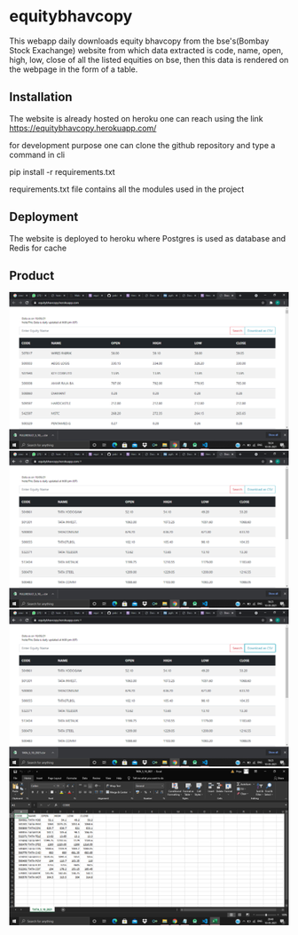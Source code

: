 # equitybhavcopy

This webapp daily downloads equity bhavcopy from the bse's(Bombay Stock Exachange) website from which data extracted is code, name, open, high, low, close of all the listed equities on bse, then this data is rendered on the webpage in the form of a table.

## Installation

The website is already hosted on heroku one can reach using the link
https://equitybhavcopy.herokuapp.com/

for development purpose one can clone the github repository and type a command in cli

pip install -r requirements.txt

requirements.txt file contains all the modules used in the project


## Deployment

The website is deployed to heroku where Postgres is used as database and Redis for cache

## Product

![Home](https://github.com/pakshal24/zerodhatask/blob/master/snaps/Screenshot%20(155).png)
![search](https://github.com/pakshal24/zerodhatask/blob/master/snaps/Screenshot%20(156).png)
![downloadcsv](https://github.com/pakshal24/zerodhatask/blob/master/snaps/Screenshot%20(157).png)
![excel](https://github.com/pakshal24/zerodhatask/blob/master/snaps/Screenshot%20(158).png)
